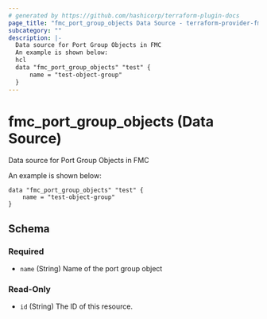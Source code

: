 ```yaml
---
# generated by https://github.com/hashicorp/terraform-plugin-docs
page_title: "fmc_port_group_objects Data Source - terraform-provider-fmc"
subcategory: ""
description: |-
  Data source for Port Group Objects in FMC
  An example is shown below:
  hcl
  data "fmc_port_group_objects" "test" {
      name = "test-object-group"
  }
---
```


# fmc_port_group_objects (Data Source)

Data source for Port Group Objects in FMC

An example is shown below: 
```hcl
data "fmc_port_group_objects" "test" {
	name = "test-object-group"
}
```



<!-- schema generated by tfplugindocs -->
## Schema

### Required

- `name` (String) Name of the port group object

### Read-Only

- `id` (String) The ID of this resource.



